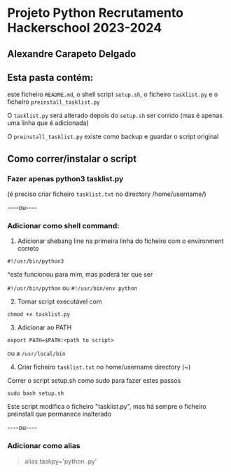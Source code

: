 # Projeto Python Recrutamento Hackerschool 2023-2024

## Alexandre Carapeto Delgado


## Esta pasta contém:

este ficheiro `README.md`, o shell script `setup.sh`, o ficheiro `tasklist.py` e o ficheiro `preinstall_tasklist.py`

O `tasklist.py` será alterado depois do `setup.sh` ser corrido (mas é apenas uma linha que é adicionada)

O `preinstall_tasklist.py` existe como backup e guardar o script original



## Como correr/instalar o script



### Fazer apenas python3 tasklist.py

(é preciso criar ficheiro `tasklist.txt` no directory /home/username/)



----ou----


### Adicionar como shell command:


1. Adicionar shebang line na primeira linha do ficheiro com o environment correto

`#!/usr/bin/python3`


 ^este funcionou para mim, mas poderá ter que ser

`#!/usr/bin/python` ou `#!/usr/bin/env python`


2. Tornar script executável com

```
chmod +x tasklist.py
```


3. Adicionar ao PATH 
```
export PATH=$PATH:<path to script>
```
ou a `/usr/local/bin`


4. Criar ficheiro `tasklist.txt` no home/username directory (~)



Correr o script setup.sh como sudo para fazer estes passos 
```
sudo bash setup.sh
```

Este script modifica o ficheiro "tasklist.py", mas há sempre o ficheiro preinstall que permanece inalterado


----ou----


### Adicionar como alias

> alias taskpy='python <path to script>.py'
